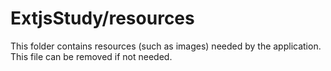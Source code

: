 # ExtjsStudy/resources

This folder contains resources (such as images) needed by the application. This file can
be removed if not needed.
